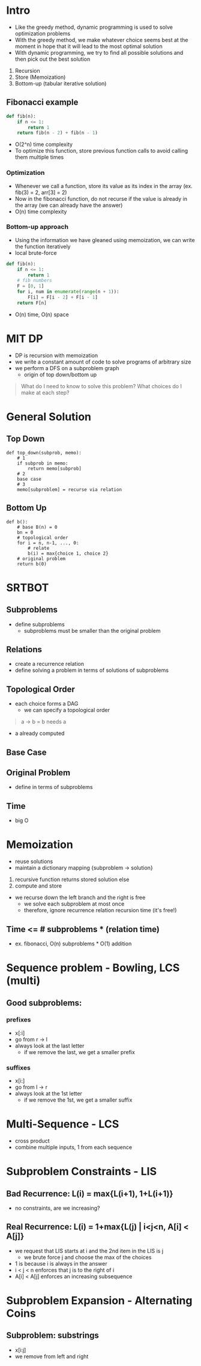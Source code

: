 #  Intro

- Like the greedy method, dynamic programming is used to solve optimization problems
- With the greedy method, we make whatever choice seems best at the moment in hope that it will lead to the most optimal solution
- With dynamic programming, we try to find all possible solutions and then pick out the best solution

1. Recursion
2. Store (Memoization)
3. Bottom-up (tabular iterative solution)
 

## Fibonacci example

```python
def fib(n):
    if n <= 1:
        return 1
    return fib(n - 2) + fib(n - 1)
```

- O(2^n) time complexity
- To optimize this function, store previous function calls to avoid calling them multiple times

### Optimization

- Whenever we call a function, store its value as its index in the array (ex. fib(3) = 2, arr[3] = 2)
- Now in the fibonacci function, do not recurse if the value is already in the array (we can already have the answer)
- O(n) time complexity

### Bottom-up approach

- Using the information we have gleaned using memoization, we can write the function iteratively
- local brute-force

```python
def fib(n):
    if n <= 1:
        return 1
    # fib numbers
    F = [0, 1]
    for i, num in enumerate(range(n + 1)):
        F[i] = F[i - 2] + F[i - 1]
    return F[n]
```

- O(n) time, O(n) space

# MIT DP
- DP is recursion with memoization
- we write a constant amount of code to solve programs of arbitrary size
- we perform a DFS on a subproblem graph
    - origin of top down/bottom up

> What do I need to know to solve this problem?
> What choices do I make at each step?

# General Solution

## Top Down
```
def top_down(subprob, memo):
    # 1
    if subprob in memo:
        return memo[subprob]
    # 2
    base case
    # 3
    memo[subproblem] = recurse via relation
```

## Bottom Up
```
def b():
    # base B(n) = 0
    bn = 0
    # topological order
    for i = n, n-1, ..., 0:
        # relate
        b(i) = max{choice 1, choice 2}
    # original problem
    return b(0)
```

# SRTBOT
## Subproblems
- define subproblems
    - subproblems must be smaller than the original problem
## Relations
- create a recurrence relation
- define solving a problem in terms of solutions of subproblems
## Topological Order
- each choice forms a DAG
    - we can specify a topological order
> a -> b = b needs a
- a already computed
## Base Case
## Original Problem
- define in terms of subproblems
## Time
- big O

# Memoization
- reuse solutions
- maintain a dictionary mapping {subproblem -> solution}
1. recursive function returns stored solution else
2. compute and store
- we recurse down the left branch and the right is free 
    - we solve each subproblem at most once
    - therefore, ignore recurrence relation recursion time (it's free!)
## Time <= # subproblems * (relation time)
- ex. fibonacci, O(n) subproblems * O(1) addition

# Sequence problem - Bowling, LCS (multi)
## Good subproblems:
### prefixes
- x[:i]
- go from r -> l
- always look at the last letter
    - if we remove the last, we get a smaller prefix
### suffixes
- x[i:]
- go from l -> r
- always look at the 1st letter
    - if we remove the 1st, we get a smaller suffix

# Multi-Sequence - LCS
- cross product
- combine multiple inputs, 1 from each sequence

# Subproblem Constraints - LIS
## Bad Recurrence: L(i) = max{L(i+1), 1+L(i+1)}
- no constraints, are we increasing?
## Real Recurrence: L(i) = 1+max{L(j) | i<j<n, A[i] < A[j]}
- we request that LIS starts at i and the 2nd item in the LIS is j
    - we brute force j and choose the max of the choices
- 1 is because i is always in the answer
- i < j < n enforces that j is to the right of i
- A[i] < A[j] enforces an increasing subsequence

# Subproblem Expansion - Alternating Coins
## Subproblem: substrings
- x[i:j]
- we remove from left and right
